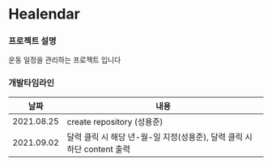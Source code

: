 # Healendar

### 프로젝트 설명
운동 일정을 관리하는 프로젝트 입니다

### 개발타임라인
날짜 | 내용
---- | ---- 
2021.08.25 | create repository (성용준)
2021.09.02 | 달력 클릭 시 해당 년-월-일 지정(성용준), 달력 클릭 시 하단 content 출력
